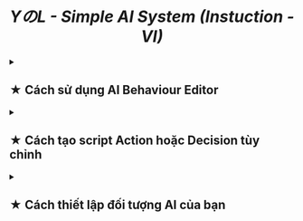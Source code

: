 <div align="center"><h1><i> YのL - Simple AI System (Instuction - VI) </i></h1></div>

<details>
<summary><h2><div id="part1"> ★ Cách sử dụng AI Behaviour Editor </div></h2></summary>
<ul>
  <li> Tạo <b> AI Behaviour </b> trong cửa sổ Project như sau và đặt tên tùy thích. </li>
  <br>
  <div align="center"><img width="100%" src="https://github.com/Yunasawa-Studio/YNL-Simple-AI-System/assets/113672166/f1aad95a-29bf-4245-b428-b3f99e232bff"></div>
  <br>
  <img align="right" src="https://github.com/Yunasawa-Studio/YNL-Simple-AI-System/assets/113672166/b46b3b5c-2952-41e5-90a0-068c3f0f4815">
  Một khi đã tạo xong <b> AI Behaviour </b>, click đúp để mở cửa sổ Editor. Hoặc bạn có thể mở một cách thủ công bằng các nút trên Toolbar.
  <br>
  <br>
  <br>
  <br>
  <li> Sau khi mở cửa sổ Editor, mọi thứ trông có vẻ trống không. </li>
  <img width="100%" src="https://github.com/Yunasawa-Studio/YNL-Simple-AI-System/assets/113672166/0b915e90-7724-4fd3-954b-a2f7ba35831a">
  <br>
  <img align="right" width=300px src="https://github.com/Yunasawa-Studio/YNL-Simple-AI-System/assets/113672166/7e6f1485-7647-439a-a1a4-9af76e0965af">
  <li> Click vào nút <code>Add State</code> và một khung state mới sẽ xuất hiện. Bạn có thể đặt tên cho state bằng cách nhấn nút hình "Cây bút" hoặc loại bỏ nó bằng nút X </li>
  <li> Hãy chắc chắn rằng tất cả các state đều có tên riêng biệt. </li>
  <br>
  <img align="right" width=300px src="https://github.com/Yunasawa-Studio/YNL-Simple-AI-System/assets/113672166/622c862f-4b97-435a-bfba-ede0ff086880">
  <li> Sau khi tạo tất cả các  bạn muốn, chọn một và trên màn hình chính, nhấn nút <code>Add</code> trên cửa sổ ACTION và cửa sổ TRANSITION. </li>
  <li> Bạn có thể nhấp vào khung để mở cửa sổ chọn, với khung Action, bạn có thể chọn các hành động mà bạn muốn và với khung Decision, bạn có thể chọn các quyết định cho các trạng thái tiếp theo. </li>
  <li> Cửa sổ trông như thế này: </li>
  <br>
  <br>
  <br>
  <br>
  <table>
  <tr>
    <th width="50%"><img src="https://github.com/Yunasawa-Studio/YNL-Simple-AI-System/assets/113672166/86ec9c3a-f5ea-449b-85c9-d1690d8da2eb"></th>
    <th width="50%"><img src="https://github.com/Yunasawa-Studio/YNL-Simple-AI-System/assets/113672166/dc0ca4eb-a4fa-439c-a9a9-cc31216f4743"></th>
  </tr>
  </table>
  <img align="right" width=300px src="https://github.com/Yunasawa-Studio/YNL-Simple-AI-System/assets/113672166/41e4cc63-249a-472a-a449-6b63edad1e6c">
  <li> Sau khi chỉnh sửa xong mọi thứ, hãy chọn AI Behaviour, chọn <code>Save Data</code> để lưu tất cả các thay đổi của bạn, nếu không, bạn sẽ hối hận vì đã không làm điều đó. </li>
</ul>

</details>

<details>
<summary><h2><div id="part1"> ★ Cách tạo script Action hoặc Decision tùy chỉnh </div></h2></summary>

<ul>
  <li> Đầu tiên, bạn cần chú ý một số điều quan trọng sau: </li>
  <ul>
  <li> Bất cứ khi nào bạn tạo Hành động hoặc Quyết định mới, hãy đảm bảo đặt nó trong không gian tên <code>YNL.SimpleAISystem</code>. </li>
  <li> Mọi Action được tạo phải có <code>AIAction</code> làm tiền tố và mọi Decision được tạo cũng phải có <code>AIDecision</code> làm tiền tố. </li>
 </ul>
 <br>
 <li> Bây giờ đến phần chính; sau khi làm theo các ghi chú ở trên và tạo Action hoặc Decision mới, bạn cần tạo 2 constructor, một không có tham số và một có <code>AIController</code> làm tham số duy nhất. </li>
 <br>
 <li> Bây giờ là phần của bạn, bên trong AIAction, có 5 phương thức mà bạn có thể override. </li>
 <ul>
    <li> <code>void Initialize(AIController controller)</code>: Tại đây bạn có thể khởi tạo bất cứ thứ gì bạn cần, ví dụ như GetComponent,... </li>
    <li> <code>void Convert(SerializableDictionary<string, string> properties)</code>: Tại đây bạn có thể chuyển keys và values thành các type mà bạn cần. Keys là tên của properties và values là giá trị của các properties đó. Bạn có thể xem code mẫu bên dưới để dễ hình dung hơn.</li>
    <li> <code>void DoAction()</code>: Thực thi hành động mà bạn muốn tại đây. </li>
    <li> <code>void OnEnterState()</code>: Hàm này sẽ được gọi mỗi khi vào một state mới. </li>
    <li> <code>void OnExitState()</code>: Hàm này sẽ được gọi mỗi khi thoát khỏi 1 state. </li>
  </ul>
  <br>
  <li> Đến với AIDecision, ở đây cũng có 5 phương thức mà bạn có thể override. </li>
  <ul>
    <li> <code>void Initialize(AIController controller)</code>: Tại đây bạn có thể khởi tạo bất cứ thứ gì bạn cần, ví dụ như GetComponent,... </li>
    <li> <code>void Convert(SerializableDictionary<string, string> properties)</code>: Tại đây bạn có thể chuyển keys và values thành các type mà bạn cần. Keys là tên của properties và values là giá trị của các properties đó. Bạn có thể xem code mẫu bên dưới để dễ hình dung hơn.</li>
    <li> <code>bool DoDecision()</code>: Ở đây bạn quyết định điều kiện nào để chuyển sang state khác bằng cách trả về một boolean. </li>
    <li> <code>void OnEnterState()</code>: Hàm này sẽ được gọi mỗi khi vào một state mới. </li>
    <li> <code>void OnExitState()</code>: Hàm này sẽ được gọi mỗi khi thoát khỏi 1 state. </li>
  </ul>
</ul>

<details>
<summary> AIActionSample.cs (Sample for custom AIAction script) </summary>

```csharp
using UnityEngine;
using YNL.Extensions.Methods;
using YNL.Utilities.Addons;

namespace YNL.SimpleAISystem
{
    public class AIActionSample : AIAction
    {
        public AIActionSample() : base(null) { }
        public AIActionSample(AIController controller) : base(controller) { }

        // Để thuộc tính mà bạn muốn ẩn thành private; Editor hiện tại chưa hỗ trợ
        // các thuộc tính tham chiếu, hãy tham chiếu chúng thông qua hàm Initialize()
        private Rigidbody _rigidbody;

        // Để thuộc tính mà bạn muốn hiện lên Editor thành public 
        public int Distance;
        public KeyCode KeyCode;

        public override void Initialize(AIController controller)
        {
            base.Initialize(controller);

            _rigidbody = controller.Root.GetComponent<Rigidbody>();
        }

        public override void Convert(SerializableDictionary<string, string> properties)
        {
            // Sử dụng các hàm chuyển đổi để biến string thành kiểu mà bạn cần
            Distance = int.Parse(properties["Distance"]);

            // Đối với enum bạn có thể dùng hàm MEnum.Parse<T>(string) như sau
            KeyCode = MEnum.Parse<KeyCode>(properties["KeyCode"]);
        }

        public override void DoAction()
        {
            // Thực thi hành động
        }

        public override void OnEnterState()
        {
            // Làm gì đó khi bắt đầu state
        }

        public override void OnExitState()
        {
            // Làm gì đó khi thoát khỏi state
        }
    }
}
```

</details>

<details>
<summary> AIDecisionSample.cs (Sample for custom AIAction script) </summary>

```csharp
using UnityEngine;
using YNL.Extensions.Methods;
using YNL.Utilities.Addons;

namespace YNL.SimpleAISystem
{
    public class AIDecisionSample : AIDecision
    {
        public AIDecisionSample() : base(null) { }
        public AIDecisionSample(AIController controller) : base(controller) { }

        // Để thuộc tính mà bạn muốn ẩn thành private; Editor hiện tại chưa hỗ trợ
        // các thuộc tính tham chiếu, hãy tham chiếu chúng thông qua hàm Initialize()
        private Rigidbody _rigidbody;

        // Để thuộc tính mà bạn muốn hiện lên Editor thành public
        public int Distance;
        public KeyCode KeyCode;

        public override void Initialize(AIController controller)
        {
            base.Initialize(controller);

            _rigidbody = controller.Root.GetComponent<Rigidbody>();
        }

        public override void Convert(SerializableDictionary<string, string> properties)
        {
            // Sử dụng các hàm chuyển đổi để biến string thành kiểu mà bạn cần
            Distance = int.Parse(properties["Distance"]);

            // Đối với enum bạn có thể dùng hàm MEnum.Parse<T>(string) như sau
            KeyCode = MEnum.Parse<KeyCode>(properties["KeyCode"]);
        }

        public override bool DoDecision()
        {
            // Quyết định quá trình chuyển đối của state
            return true;
        }

        public override void OnEnterState()
        {
            // Làm gì đó khi bắt đầu state
        }

        public override void OnExitState()
        {
            // Làm gì đó khi thoát khỏi state
        }
    }
}
```

</details>

</details>

<details>
<summary><h2><div id="part1"> ★ Cách thiết lập đối tượng AI của bạn </div></h2></summary>

<ul>
  <li> Bạn có thể mở Scene mẫu để hình dung rõ hơn về những gì bạn cần. Vào bên trong <code>Packages/YのL - Simple AI System/Sample/Sample Scene</code>; hiện tại bạn không thể mở scene vì bạn không có quyền mở read-only scene từ một package. Nhưng đừng lo lắng, tất cả những gì bạn cần làm chỉ là sao chép scene và dán nó vào nơi bạn muốn; sau đó bây giờ bạn có thể mở nó </li>
  <li> Hãy nhìn vào đối tượng <code>AI Root</code>, nó chứa thành phần <code>AI Root (Script)</code>, khi đó nó sẽ là thành phần bạn cần thêm vào đối tượng AI. Nếu nó có animations, hãy thêm cả <code>Animator</code> nữa. </li>
  <li> Nhìn vào đối tượng con <code>AI Controller</code>, đây là Controller của hệ thống AI. Thêm thành phần này và thả <code>AI Behaviour</code> mà bạn muốn sử dụng vào bên trong. (<code>AIController</code> phải nằm trong đối tượng con của <code>AIRoot</code>) </li>
 <li> Mọi thứ đã xong, nếu bạn chưa thực hiện Action để lấy được Target; hãy đảm bảo đặt một đối tượng vào trong trường <code>Target</code> nếu không nó sẽ báo lỗi. </li>
</ul>

</details>


